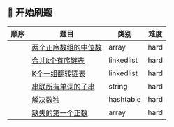## 🚩 开始刷题
| 顺序 | 题目                                                         | 类别       | 难度   |
| ---- | ------------------------------------------------------------ | ---------- | ------ |
|      | [两个正序数组的中位数](hardMedian-of-two-sorted-arrays) | array      | hard   |
|       |[合并k个有序链表](hard/mergeKLinkedlist)|linkedlist| hard|
|       |[K个一组翻转链表](hard/reverseKList)|linkedlist|hard|
|       |[串联所有单词的子串](hard/subStringWithAllWords)|string|hard|
|       |[解决数独](hard/solveSudoku)|hashtable|hard|
|       |[缺失的第一个正数](hard/findMissNum)|array|hard|
